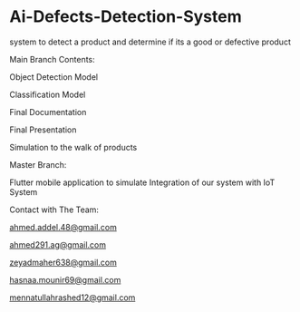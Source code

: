 # Ai-Defects-Detection-System
system to detect a product and determine if its a good or defective product 

Main Branch Contents:

Object Detection Model

Classification Model

Final Documentation

Final Presentation

Simulation to the walk of products

Master Branch:

Flutter mobile application to simulate Integration of our system with IoT System

Contact with The Team:


ahmed.addel.48@gmail.com

ahmed291.ag@gmail.com

zeyadmaher638@gmail.com

hasnaa.mounir69@gmail.com

mennatullahrashed12@gmail.com
